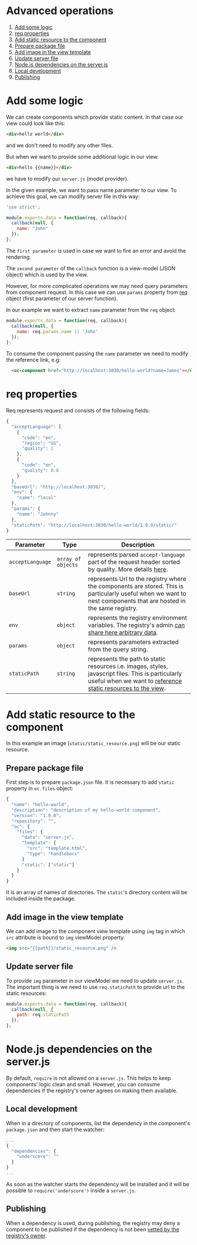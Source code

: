 Advanced operations
===================

1. [Add some logic](#add-some-logic)
1. [req properties](#req-properties)
1. [Add static resource to the component](#add-static-resource-to-the-component)
  1. [Prepare package file](#prepare-package-file)
  1. [Add image in the view template](#add-image-in-the-view-template)
  1. [Update server file](#update-server-file)
1. [Node.js dependencies on the server.js](#nodejs-dependencies-on-the-serverjs)
  1. [Local development](#local-development)
  1. [Publishing](#publishing)

# Add some logic

We can create components which provide static content. In that case our view could look like this:

```html
<div>hello world</div>
```
and we don't need to modify any other files.

But when we want to provide some additional logic in our view:

```html
<div>hello {{name}}</div>
```
we have to modify our `server.js` (model provider).

In the given example, we want to pass name parameter to our view. To achieve this goal, we can modify server file in this way:

```js
'use strict';

module.exports.data = function(req, callback){
  callback(null, {
    name: "John"
  });
};
```
The `first parameter` is used in case we want to fire an error and avoid the rendering.

The `second parameter` of the `callback` function is a view-model (JSON object) which is used by the view.

However, for more complicated operations we may need query parameters from component request. In this case we can use `params` property from [req](#req-properties) object (first parameter of our server function).

In our example we want to extract `name` parameter from the `req` object:
```js
module.exports.data = function(req, callback){
  callback(null, {
    name: req.params.name || 'John'
  });
};
```
To consume the component passing the `name` parameter we need to modify the reference link, e.g:

```html
  <oc-component href="http://localhost:3030/hello-world?name=James"></oc-component>
```

# req properties

Req represents request and consists of the following fields:

```js
{
  "acceptLanguage": [
    {
      "code": "en",
      "region": "US",
      "quality": 1
    },
    {
      "code": "en",
      "quality": 0.8
    }
  ],
  "baseUrl": "http://localhost:3030/",
  "env": {
    "name": "local"
  },
  "params": {
    "name": "Johnny"
  },
  "staticPath": "http://localhost:3030/hello-world/1.0.0/static/"
}
```

|Parameter|Type|Description|
|---------|----|-----------|
|`acceptLanguage`|`array of objects`|represents parsed `accept-language` part of the request header sorted by quality. More details [here](https://github.com/opentable/accept-language-parser).|
|`baseUrl`|`string`|represents Url to the registry where the components are stored. This is particularly useful when we want to nest components that are hosted in the same registry.|
|`env`|`object`|represents the registry environment variables. The registry's admin [can share here arbitrary data](registry.md#registry-configuration).|
|`params`|`object`|represents parameters extracted from the query string.|
|`staticPath`|`string`|represents the path to static resources i.e. images, styles, javascript files. This is particularly useful when we want to [reference static resources to the view](#add-static-resource-to-the-component).|

# Add static resource to the component

In this example an image (`static/static_resource.png`) will be our static resource.

## Prepare package file
First step is to prepare `package.json` file. It is necessary to add `static` property in `oc.files` object:
```js
{
  "name": "hello-world",
  "description": "description of my hello-world component",
  "version": "1.0.0",
  "repository": "",
  "oc": {
    "files": {
      "data": "server.js",
      "template": {
        "src": "template.html",
        "type": "handlebars"
      }
      "static": ["static"]
    }
  }
}
```
It is an array of names of directories. The `static`'s directory content will be included inside the package.

## Add image in the view template

We can add image to the component view template using `img` tag in which `src` attribute is bound to `img` viewModel property.
```html
<img src="{{path}}/static_resource.png" />
```

## Update server file
To provide `img` parameter in our viewModel we need to update `server.js`. The important thing is we need to use `req.staticPath` to provide url to the static resources:
```js
module.exports.data = function(req, callback){
  callback(null, {
    path: req.staticPath
  });
};
```

# Node.js dependencies on the server.js

By default, `require` is not allowed on a `server.js`. This helps to keep components' logic clean and small. However, you can consume dependencies if the registry's owner agrees on making them available.

## Local development

When in a directory of components, list the dependency in the component's `package.json` and then start the watcher:
```js
...
{
  "dependencies": {
    "underscore": ""
  }
}
...
```
As soon as the watcher starts the dependency will be installed and it will be possible to `require('underscore')` inside a `server.js`.

## Publishing

When a dependency is used, during publishing, the registry may deny a component to be published if the dependency is not been [vetted by the registry's owner](registry.md#registry-configuration).
